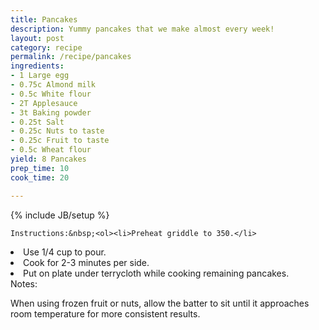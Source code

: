 ```yaml
---
title: Pancakes
description: Yummy pancakes that we make almost every week!
layout: post
category: recipe
permalink: /recipe/pancakes
ingredients:
- 1 Large egg
- 0.75c Almond milk
- 0.5c White flour
- 2T Applesauce
- 3t Baking powder
- 0.25t Salt
- 0.25c Nuts to taste
- 0.25c Fruit to taste
- 0.5c Wheat flour
yield: 8 Pancakes
prep_time: 10
cook_time: 20

---
```

{% include JB/setup %}

    Instructions:&nbsp;<ol><li>Preheat griddle to 350.</li>
<li>Use 1/4 cup to pour.</li>
<li>Cook for 2-3 minutes per side.</li>
<li>Put on plate under terrycloth while cooking remaining pancakes.</li>
</ol>Notes:&nbsp;<p>When using frozen fruit or nuts, allow the batter to sit until it approaches room temperature for more consistent results.</p>
